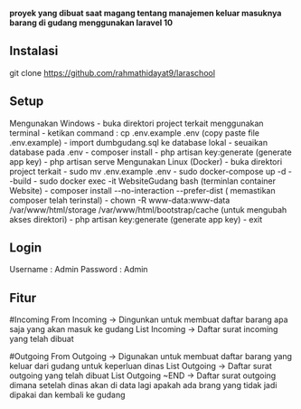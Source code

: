
<p><b>
proyek yang dibuat saat magang tentang manajemen keluar masuknya barang di gudang menggunakan laravel 10
</b></p>

## Instalasi

git clone https://github.com/rahmathidayat9/laraschool

## Setup
Mengunakan Windows
    - buka direktori project terkait menggunakan terminal
	- ketikan command : cp .env.example .env (copy paste file .env.example)
 	- import dumbgudang.sql ke database lokal
  	- seuaikan database pada .env
   	- composer install
	- php artisan key:generate (generate app key)
 	- php artisan serve
Mengunakan Linux (Docker)
    - buka direktori project terkait
	- sudo mv .env.example .env
 	- sudo docker-compose up -d --build 
    - sudo docker exec -it WebsiteGudang bash (terminlan container Website)
    - composer install --no-interaction --prefer-dist ( memastikan composer telah terinstal)
    - chown -R www-data:www-data /var/www/html/storage /var/www/html/bootstrap/cache (untuk mengubah akses direktori)
    - php artisan key:generate (generate app key)
    - exit
## Login

Username : Admin
Password : Admin

## Fitur

#Incoming
    From Incoming -> Dingunkan untuk membuat daftar barang apa saja yang akan masuk ke gudang
    List Incoming -> Daftar surat incoming yang telah dibuat

#Outgoing
    From Outgoing -> Digunakan untuk membuat daftar barang yang keluar dari gudang untuk keperluan dinas
    List Outgoing -> Daftar surat outgoing yang telah dibuat
    List Outgoing ~END -> Daftar surat outgoing dimana setelah dinas akan di data lagi apakah ada brang yang tidak jadi dipakai dan kembali ke gudang
